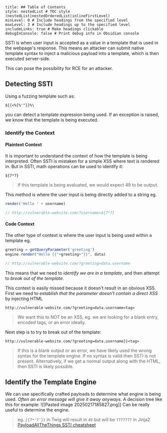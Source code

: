 ```table-of-contents
title: ## Table of Contents
style: nestedList # TOC style (nestedList|nestedOrderedList|inlineFirstLevel)
minLevel: 0 # Include headings from the specified level
maxLevel: 3 # Include headings up to the specified level
includeLinks: true # Make headings clickable
debugInConsole: false # Print debug info in Obsidian console
```
SSTI is when user input is accepted as a value in a template that is used in the webpage's response. This means an attacker can submit native template syntax to inject a malicious payload into a template, which is then executed server-side.

This can pose the possibility for RCE for an attacker.

## Detecting SSTI
Using a fuzzing template such as: 
```
${{<%[%'"}}%\
```
you can detect a template expression being used. If an exception is raised, we know that the template is being executed.

### Identify the Context
#### Plaintext Context
It is important to understand the context of how the template is being interpreted. Often SSTI is mistaken for a simple XSS where text is rendered in. But in SSTI, math operations can be used to identify it:
```
${7*7}
```
> If this template is being evaluated, we would expect 49 to be output.

This method is where the user input is being directly added to a string eg.
```js
render('Hello ' + username)

// http://vulnerable-website.com/?username=${7*7}
```

#### Code Context
The other type of context is where the user input is being used within a template eg.
```js
greeting = getQueryParameter('greeting')
engine.render("Hello {{"+greeting+"}}", data)

// http://vulnerable-website.com/?greeting=data.username
```
This means that we need to *identify we are in a template*, and then attempt to *break out of the template*.

This context is easily missed because it doesn't result in an obvious XSS. First we need to *establish that the parameter doesn't contain a direct XSS* by injecting HTML
```http
http://vulnerable-website.com/?greeting=data.username<tag>
```
> We want this to NOT be an XSS, eg. we are looking for a blank entry, encoded tags, or an error ideally.

Next step is to try to break out of the template:
```http
http://vulnerable-website.com/?greeting=data.username}}<tag>
```
> If this is a blank output or an error, we have likely used the wrong syntax for the template engine. If no syntax is valid then SSTI is not present.
> Alternatively, if we get a normal output along with the HTML, then SSTI is likely possible.

## Identify the Template Engine
We can use specifically crafted payloads to determine what engine is being used. *Often an error message will give it away anyways*. A decision tree like this for example:
![[Pasted image 20250217185827.png]]
Can be really useful to determine the engine.
> eg. `{{7*'7'}}` in Twig will result in `49` but will be `7777777` in Jinja2
> [PayloadAllTheThings SSTI cheatsheet](https://github.com/swisskyrepo/PayloadsAllTheThings/blob/master/Server%20Side%20Template%20Injection/README.md?ref=sec.stealthcopter.com)
